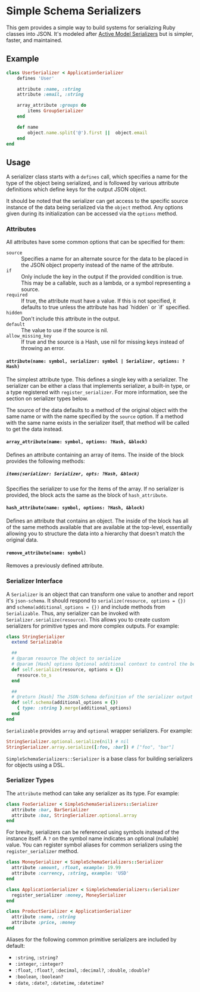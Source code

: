 Simple Schema Serializers
=========================

This gem provides a simple way to build systems for serializing Ruby classes into JSON. It's modeled after [Active Model Serializers](https://github.com/rails-api/active_model_serializers) but is simpler, faster, and maintained.

Example
-------

```ruby
class UserSerializer < ApplicationSerializer
	defines 'User'

	attribute :name, :string
	attribute :email, :string

	array_attribute :groups do
		items GroupSerializer
	end

	def name
		object.name.split('@').first ||  object.email
	end
end
```

Usage
-----

A serializer class starts with a `defines` call, which specifies a name for the type of the object being serialized, and is followed by various attribute definitions which define keys for the output JSON object.

It should be noted that the serializer can get access to the specific source instance of the data being serialized via the `object` method. Any options given during its initialization can be accessed via the `options` method.

### Attributes

All attributes have some common options that can be specified for them:

<dl>
	<dt><code>source</code></dt>
	<dd>Specifies a name for an alternate source for the data to be placed in the JSON object property instead of the name of the attribute.</dd>
	<dt><code>if</code></dt>
	<dd>Only include the key in the output if the provided condition is true. This may be a callable, such as a lambda, or a symbol representing a source.</dd>
	<dt><code>required</code></dt>
	<dd>If true, the attribute must have a value. If this is not specified, it defaults to true unless the attribute has had `hidden` or `if` specified.</dd>
	<dt><code>hidden</code></dt>
	<dd>Don't include this attribute in the output.</dd>
	<dt><code>default</code></dt>
	<dd>The value to use if the source is nil.</dd>
	<dt><code>allow_missing_key</code></dt>
	<dd>If true and the source is a Hash, use nil for missing keys instead of throwing an error.</dd>
</dl>

#### `attribute(name: symbol, serializer: symbol | Serializer, options: ?Hash)`

The simplest attribute type. This defines a single key with a serializer. The serializer can be either a class that implements serializer, a built-in type, or a type registered with `register_serializer`. For more information, see the section on serializer types below.

The source of the data defaults to a method of the original object with the same name or with the name specified by the `source` option. If a method with the same name exists in the serializer itself, that method will be called to get the data instead.

#### `array_attribute(name: symbol, options: ?Hash, &block)`

Defines an attribute containing an array of items. The inside of the block provides the following methods:

##### `items(serializer: Serializer, opts: ?Hash, &block)`

Specifies the serializer to use for the items of the array. If no serializer is provided, the block acts the same as the block of `hash_attribute`.

#### `hash_attribute(name: symbol, options: ?Hash, &block)`

Defines an attribute that contains an object. The inside of the block has all of the same methods available that are available at the top-level, essentially allowing you to structure the data into a hierarchy that doesn't match the original data.

#### `remove_attribute(name: symbol)`

Removes a previously defined attribute.

### Serializer Interface

A `Serializer` is an object that can transform one value to another and report it's `json-schema`. It should respond to `serialize(resource, options = {})` and `schema(additional_options = {})` and include methods from `Serializable`.  Thus, any serializer can be invoked with `Serializer.serialize(resource)`. This allows you to create custom serializers for primitive types and more complex outputs. For example:

```ruby
class StringSerializer
  extend Serializable

  ##
  # @param resource The object to serialize
  # @param [Hash] options Optional additional context to control the behavior of the serializer
  def self.serialize(resource, options = {})
    resource.to_s
  end

  ##
  # @return [Hash] The JSON-Schema definition of the serializer output
  def self.schema(additional_options = {})
    { type: :string }.merge(additional_options)
  end
end
```

`Serializable` provides `array` and `optional` wrapper serializers. For example:

```ruby
StringSerializer.optional.serialize(nil) # nil
StringSerializer.array.serialize([:foo, :bar]) # ["foo", "bar"]
```

`SimpleSchemaSerializers::Serializer` is a base class for building serializers for objects using a DSL.

### Serializer Types

The `attribute` method can take any serializer as its type. For example:

```ruby
class FooSerializer < SimpleSchemaSerializers::Serializer
  attribute :bar, BarSerializer
  attribute :baz, StringSerializer.optional.array
end
```

For brevity, serializers can be referenced using symbols instead of the instance itself. A `?` on the symbol name indicates an optional (nullable) value. You can register symbol aliases for common serializers using the `register_serializer` method.

```ruby
class MoneySerializer < SimpleSchemaSerializers::Serializer
  attribute :amount, :float, example: 19.99
  attribute :currency, :string, example: 'USD'
end

class ApplicationSerializer < SimpleSchemaSerializers::Serializer
  register_serializer :money, MoneySerializer
end

class ProductSerializer < ApplicationSerializer
  attribute :name, :string
  attribute :price, :money
end
```

Aliases for the following common primitive serializers are included by default:

- `:string`, `:string?`
- `:integer`, `:integer?`
- `:float`, `:float?`, `:decimal`, `:decimal?`, `:double`, `:double?`
- `:boolean`, `:boolean?`
- `:date`, `:date?`, `:datetime`, `:datetime?`
